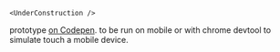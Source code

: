 ```react
<UnderConstruction />
```

prototype [on Codepen](https://codepen.io/b00stup/full/XzXooM/). to be run on mobile or with chrome devtool to simulate touch a mobile device.